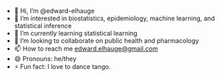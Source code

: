 - 👋 Hi, I’m @edward-elhauge
- 👀 I’m interested in biostatistics, epidemiology, machine learning, and statistical inference
- 🌱 I’m currently learning statistical learning
- 💞️ I’m looking to collaborate on public health and pharmacology
- 📫 How to reach me edward.elhauge@gmail.com
- 😄 Pronouns: he/they
- ⚡ Fun fact: I love to dance tango.

<!---
edward-elhauge/edward-elhauge is a ✨ special ✨ repository because its `README.md` (this file) appears on your GitHub profile.
You can click the Preview link to take a look at your changes.
--->
